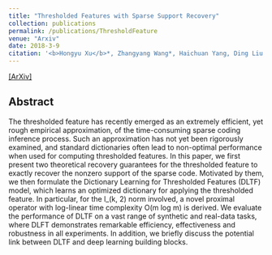 ```yaml
---
title: "Thresholded Features with Sparse Support Recovery"
collection: publications
permalink: /publications/ThresholdFeature
venue: "Arxiv"
date: 2018-3-9
citation: '<b>Hongyu Xu</b>*, Zhangyang Wang*, Haichuan Yang, Ding Liu and Ji Liu. <i>Arxiv Preprint</i>. <b>Submitted to IEEE Transactions on Signal Processing (TSP)</b>. (* equal contribution)'
---
```

[[ArXiv]](https://arxiv.org/abs/1804.05515)


## Abstract
The thresholded feature has recently emerged as an extremely efficient, yet rough empirical approximation, of the time-consuming sparse coding inference process. Such an approximation has not yet been rigorously examined, and standard dictionaries often lead to non-optimal performance when used for computing thresholded features. In this paper, we first present two theoretical recovery guarantees for the thresholded feature to exactly recover the nonzero support of the sparse code. Motivated by them, we then formulate the Dictionary Learning for Thresholded Features (DLTF) model, which learns an optimized dictionary for applying the thresholded feature. In particular, for the l_(k, 2) norm involved, a novel proximal operator with log-linear time complexity O(m log m) is derived. We evaluate the performance of DLTF on a vast range of synthetic and real-data tasks, where DLFT demonstrates remarkable efficiency, effectiveness and robustness in all experiments. In addition, we briefly discuss the potential link between DLTF and deep learning building blocks.
